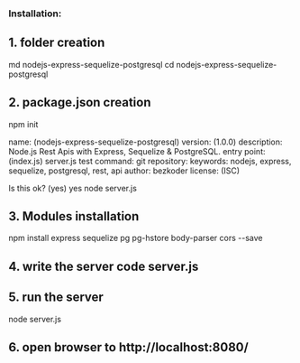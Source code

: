 ### Installation:

## 1. folder creation
md nodejs-express-sequelize-postgresql
cd nodejs-express-sequelize-postgresql

## 2. package.json creation
npm init

name: (nodejs-express-sequelize-postgresql) 
version: (1.0.0) 
description: Node.js Rest Apis with Express, Sequelize & PostgreSQL.
entry point: (index.js) server.js
test command: 
git repository: 
keywords: nodejs, express, sequelize, postgresql, rest, api
author: bezkoder
license: (ISC)

Is this ok? (yes) yes
node server.js

## 3. Modules installation
npm install express sequelize pg pg-hstore body-parser cors --save

## 4. write the server code server.js 

## 5. run the server
node server.js

## 6. open browser to http://localhost:8080/